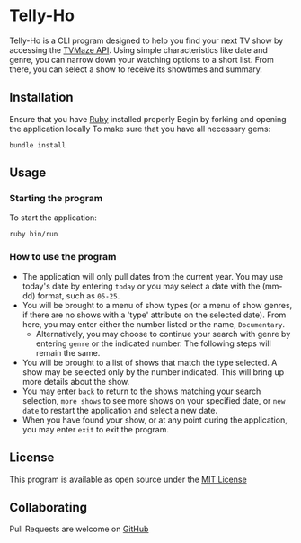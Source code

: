 # Telly-Ho
Telly-Ho is a CLI program designed to help you find your next TV show by accessing the [TVMaze API](http://www.tvmaze.com/api). Using simple characteristics like date and genre, you can narrow down your watching options to a short list. From there, you can select a show to receive its showtimes and summary.
## Installation
Ensure that you have [Ruby](https://www.ruby-lang.org/en/downloads/) installed properly
Begin by forking and opening the application locally
To make sure that you have all necessary gems:
```
bundle install
```
## Usage
### Starting the program
To start the application:
```
ruby bin/run
```
### How to use the program
- The application will only pull dates from the current year. You may use today's date by entering `today` or you may select a date with the (mm-dd) format, such as `05-25`.
- You will be brought to a menu of show types (or a menu of show genres, if there are no shows with a 'type' attribute on the selected date). From here, you may enter either the number listed or the name, `Documentary`.
  - Alternatively, you may choose to continue your search with genre by entering `genre` or the indicated number. The following steps will remain the same.
- You will be brought to a list of shows that match the type selected. A show may be selected only by the number indicated. This will bring up more details about the show.
- You may enter `back` to return to the shows matching your search selection, `more shows` to see more shows on your specified date, or `new date` to restart the application and select a new date.
- When you have found your show, or at any point during the application, you may enter `exit` to exit the program.
## License
This program is available as open source under the [MIT License](https://opensource.org/licenses/MIT)
## Collaborating
Pull Requests are welcome on [GitHub](https://github.com/rebeccahickson/telly-ho)
